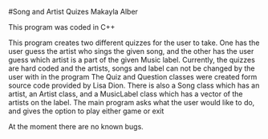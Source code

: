 #Song and Artist Quizes
Makayla Alber

This program was coded in C++

This program creates two different quizzes for the user to take. One has the user guess the artist who sings the given 
song, and the other has the user guess which artist is a part of the given Music label. Currently, the quizzes are hard coded and the artists, songs and label can not be changed by the user with in the program
The Quiz and Question classes were created form source code provided by Lisa Dion. 
There is also a Song class which has an artist, an Artist class, and a MusicLabel class which has a vector of the artists on the label. 
The main program asks what the user would like to do, and gives the option to play either game or exit

At the moment there are no known bugs.
 